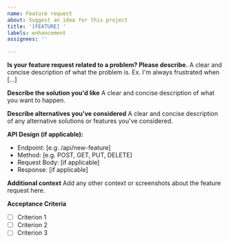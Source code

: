 ```yaml
---
name: Feature request
about: Suggest an idea for this project
title: '[FEATURE] '
labels: enhancement
assignees: ''

---
```


**Is your feature request related to a problem? Please describe.**
A clear and concise description of what the problem is. Ex. I'm always frustrated when [...]

**Describe the solution you'd like**
A clear and concise description of what you want to happen.

**Describe alternatives you've considered**
A clear and concise description of any alternative solutions or features you've considered.

**API Design (if applicable):**
 - Endpoint: [e.g. /api/new-feature]
 - Method: [e.g. POST, GET, PUT, DELETE]
 - Request Body: [if applicable]
 - Response: [if applicable]

**Additional context**
Add any other context or screenshots about the feature request here.

**Acceptance Criteria**
- [ ] Criterion 1
- [ ] Criterion 2
- [ ] Criterion 3
